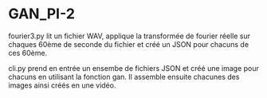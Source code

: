 # GAN_PI-2
fourier3.py lit un fichier WAV, applique la transformée de fourier réelle sur chaques 60ème de seconde du fichier et créé un
JSON pour chacuns de ces 60ème.

cli.py prend en entrée un ensembe de fichiers JSON et créé une image pour chacuns en utilisant la fonction gan.
Il assemble ensuite chacunes des images ainsi créés en une vidéo.
